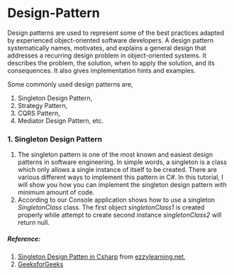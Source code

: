 # Design-Pattern

Design patterns are used to represent some of the best practices adapted by experienced object-oriented software developers. A design pattern systematically names, motivates, and explains a general design that addresses a recurring design problem in object-oriented systems. It describes the problem, the solution, when to apply the solution, and its consequences. It also gives implementation hints and examples.

Some commonly used design patterns are,
1. Singleton Design Pattern,
2. Strategy Pattern,
3. CQRS Pattern,
4. Mediator Design Pattern, etc.

### 1. Singleton Design Pattern

1. The singleton pattern is one of the most known and easiest design patterns in software engineering. In simple words, a singleton is a class which only allows a single instance of itself to be created. There are various different ways to implement this pattern in C#. In this tutorial, I will show you how you can implement the singleton design pattern with minimum amount of code.
2. According to our Console application shows how to use a singleton _SingletonClass_ class. The first object _singletonClass1_ is created properly while attempt to create second instance _singletonClass2_ will return null.

##### Reference:
1. [Singleton Design Patten in Csharp](https://www.ezzylearning.net/tutorial/singleton-design-patten-in-csharp) from [ezzylearning.net](https://www.ezzylearning.net/),
2. [GeeksforGeeks](https://www.geeksforgeeks.org/software-design-patterns/)
